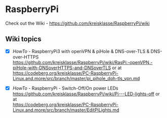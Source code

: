 # RaspberryPi


Check out the Wiki - https://github.com/kreisklasse/RaspberryPi/wiki

## Wiki topics
- [x] *HowTo* - RaspberryPi3 with openVPN & piHole & DNS-over-TLS & DNS-over-HTTPS  
https://github.com/kreisklasse/RaspberryPi/wiki/RasPi:-openVPN,-piHole-with-DNSoverHTTPS-and-DNSoverTLS or at  
https://codeberg.org/kreisklasse/PC-RaspberryPi-Linux.and.more/src/branch/master/pi_pihole_doh-tls_vpn.md

- [x] *HowTo* - RaspberryPi - Switch-Off/On power LEDs  
https://github.com/kreisklasse/RaspberryPi/wiki/Pi---LED-lights-off or at  
https://codeberg.org/kreisklasse/PC-RaspberryPi-Linux.and.more/src/branch/master/EditPiLights.md
